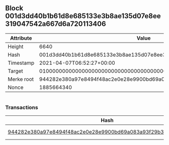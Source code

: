 ## Block 001d3dd40b1b61d8e685133e3b8ae135d07e8ee319047542a667d6a720113406

Attribute | Value
--- | ---
Height | 6640
Hash | 001d3dd40b1b61d8e685133e3b8ae135d07e8ee319047542a667d6a720113406
Timestamp | 2021-04-07T06:52:27+00:00
Target | 0100000000000000000000000000000000000000000000000000000000000000
Merke root | 944282e380a97e8494f48ac2e0e28e9900bd69a083a93f29b3e953f05e6c034a
Nonce | 1885664340

```

```

### Transactions

Hash | Amount
--- | ---
[944282e380a97e8494f48ac2e0e28e9900bd69a083a93f29b3e953f05e6c034a](944282e380a97e8494f48ac2e0e28e9900bd69a083a93f29b3e953f05e6c034a.md) | 10.00000000 SKEPTI 
